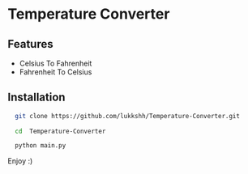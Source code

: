 
# Temperature Converter 

## Features

- Celsius To Fahrenheit
- Fahrenheit To Celsius 

## Installation

```bash
  git clone https://github.com/lukkshh/Temperature-Converter.git
  
  cd  Temperature-Converter

  python main.py

```
Enjoy :)
